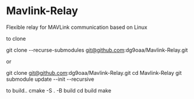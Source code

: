 # Mavlink-Relay
Flexible relay for MAVLink communication based on Linux


to clone

git clone --recurse-submodules git@github.com:dg9oaa/Mavlink-Relay.git <YourDirectory>

or

git clone git@github.com:dg9oaa/Mavlink-Relay.git
cd Mavlink-Relay
git submodule update --init --recursive


to build..
cmake -S . -B build
cd build
make
